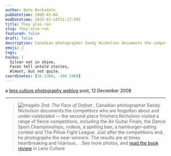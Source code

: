 ```yaml
---
author: Nate Barksdale
pubDatetime: 2009-03-06
modDatetime: 2025-03-14T21:17:59Z
title: They also ran
slug: they-also-ran
featured: false
draft: false
description: Canadian photographer Sandy Nicholson documents the competitors who are forgotten about and under-celebrated — the second-place finishers.
emoji: 🥈
tags:
haiku: |
  Silver not in shine,  
  Faces tell untold stories,  
  Almost, but not quite.
coordinates: [56.1304, -106.3468]
---
```


a [lens culture photography weblog](http://www.lensculture.com/webloglc/mt_files/archives/2008/12/2nd-the-faces-of-defeat-a-phot.html) post, 12 December 2008

---

> ![image](http://culture-making.com/media/2nd-cover.jpg)In _2nd: The Face of Defeat_ , Canadian photographer Sandy Nicholson documents the competitors who are forgotten about and under-celebrated — the second-place finishers.Nicholson visited a range of fierce competitions, including the Air Guitar Finals, the Dance Sport Championships, rodeos, a spelling bee, a hamburger-eating contest and The Pillow Fight League. Just after the competitions end, he photographs the near-winners. The results are at times heartbreaking and hilarious. . .See more photos, and [read the book review](http://web.archive.org/web/20130716063743/http://www.lensculture.com:80/nicholson2.html) in Lens Culture
